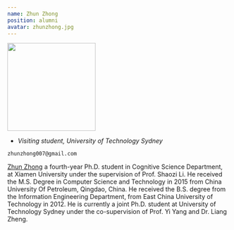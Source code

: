 ```yaml
---
name: Zhun Zhong
position: alumni
avatar: zhunzhong.jpg
---
```


<img width="200" src="{{site.baseurl}}/images/people/{{page.avatar}}" data-action="zoom">

- _Visiting student, University of Technology Sydney_<br>
<!--- _Science coach. Collaborator. Transdisciplinary optimist._-->

<i class="fa fa-envelope-o"></i> `zhunzhong007@gmail.com`

[Zhun Zhong](http://zhunzhong.site/) a fourth-year Ph.D. student in Cognitive Science Department, at Xiamen University under the supervision of Prof. Shaozi Li. He received the M.S. Degree in Computer Science and Technology in 2015 from China University Of Petroleum, Qingdao, China. He received the B.S. degree from the Information Engineering Department, from East China University of Technology in 2012.
He is currently a joint Ph.D. student at University of Technology Sydney under the co-supervision of Prof. Yi Yang and Dr. Liang Zheng.

